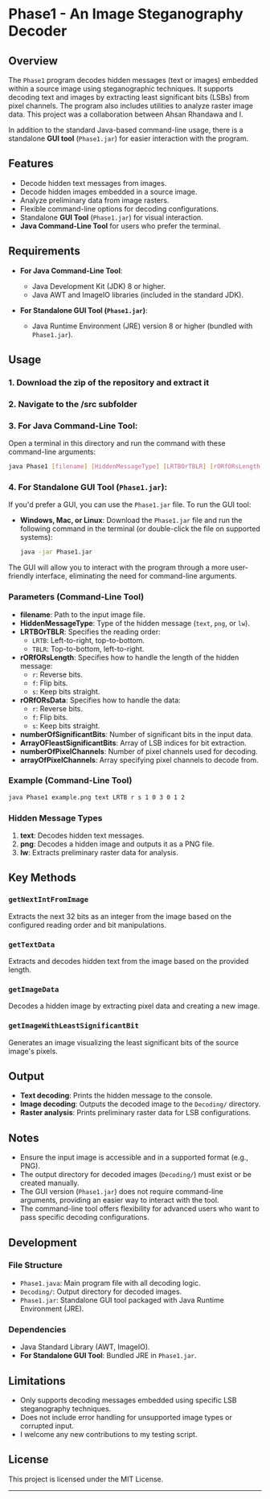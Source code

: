 # Phase1 - An Image Steganography Decoder

## Overview
The `Phase1` program decodes hidden messages (text or images) embedded within a source image using steganographic techniques. It supports decoding text and images by extracting least significant bits (LSBs) from pixel channels. The program also includes utilities to analyze raster image data. This project was a collaboration between Ahsan Rhandawa and I.

In addition to the standard Java-based command-line usage, there is a standalone **GUI tool** (`Phase1.jar`) for easier interaction with the program.

## Features
- Decode hidden text messages from images.
- Decode hidden images embedded in a source image.
- Analyze preliminary data from image rasters.
- Flexible command-line options for decoding configurations.
- Standalone **GUI Tool** (`Phase1.jar`) for visual interaction.
- **Java Command-Line Tool** for users who prefer the terminal.

## Requirements
- **For Java Command-Line Tool**:
  - Java Development Kit (JDK) 8 or higher.
  - Java AWT and ImageIO libraries (included in the standard JDK).
  
- **For Standalone GUI Tool (`Phase1.jar`)**:
  - Java Runtime Environment (JRE) version 8 or higher (bundled with `Phase1.jar`).

## Usage

### 1. Download the zip of the repository and extract it 

### 2. Navigate to the /src subfolder

### 3. **For Java Command-Line Tool**:
Open a terminal in this directory and run the command with these command-line arguments:
```bash
java Phase1 [filename] [HiddenMessageType] [LRTBOrTBLR] [rORfORsLength] [rORfORsData] [numberOfSignificantBits] [ArrayOFleastSignificantBits] [numberOfPixelChannels] [arrayOfPixelChannels]
```

### 4. **For Standalone GUI Tool (`Phase1.jar`)**:
If you'd prefer a GUI, you can use the `Phase1.jar` file. To run the GUI tool:

- **Windows, Mac, or Linux**: Download the `Phase1.jar` file and run the following command in the terminal (or double-click the file on supported systems):
  ```bash
  java -jar Phase1.jar
  ```

The GUI will allow you to interact with the program through a more user-friendly interface, eliminating the need for command-line arguments.

### Parameters (Command-Line Tool)
- **filename**: Path to the input image file.
- **HiddenMessageType**: Type of the hidden message (`text`, `png`, or `lw`).
- **LRTBOrTBLR**: Specifies the reading order:
  - `LRTB`: Left-to-right, top-to-bottom.
  - `TBLR`: Top-to-bottom, left-to-right.
- **rORfORsLength**: Specifies how to handle the length of the hidden message:
  - `r`: Reverse bits.
  - `f`: Flip bits.
  - `s`: Keep bits straight.
- **rORfORsData**: Specifies how to handle the data:
  - `r`: Reverse bits.
  - `f`: Flip bits.
  - `s`: Keep bits straight.
- **numberOfSignificantBits**: Number of significant bits in the input data.
- **ArrayOFleastSignificantBits**: Array of LSB indices for bit extraction.
- **numberOfPixelChannels**: Number of pixel channels used for decoding.
- **arrayOfPixelChannels**: Array specifying pixel channels to decode from.

### Example (Command-Line Tool)
```bash
java Phase1 example.png text LRTB r s 1 0 3 0 1 2
```

### Hidden Message Types
1. **text**: Decodes hidden text messages.
2. **png**: Decodes a hidden image and outputs it as a PNG file.
3. **lw**: Extracts preliminary raster data for analysis.

## Key Methods
### `getNextIntFromImage`
Extracts the next 32 bits as an integer from the image based on the configured reading order and bit manipulations.

### `getTextData`
Extracts and decodes hidden text from the image based on the provided length.

### `getImageData`
Decodes a hidden image by extracting pixel data and creating a new image.

### `getImageWithLeastSignificantBit`
Generates an image visualizing the least significant bits of the source image's pixels.

## Output
- **Text decoding**: Prints the hidden message to the console.
- **Image decoding**: Outputs the decoded image to the `Decoding/` directory.
- **Raster analysis**: Prints preliminary raster data for LSB configurations.

## Notes
- Ensure the input image is accessible and in a supported format (e.g., PNG).
- The output directory for decoded images (`Decoding/`) must exist or be created manually.
- The GUI version (`Phase1.jar`) does not require command-line arguments, providing an easier way to interact with the tool.
- The command-line tool offers flexibility for advanced users who want to pass specific decoding configurations.

## Development
### File Structure
- `Phase1.java`: Main program file with all decoding logic.
- `Decoding/`: Output directory for decoded images.
- `Phase1.jar`: Standalone GUI tool packaged with Java Runtime Environment (JRE).

### Dependencies
- Java Standard Library (AWT, ImageIO).
- **For Standalone GUI Tool**: Bundled JRE in `Phase1.jar`.

## Limitations
- Only supports decoding messages embedded using specific LSB steganography techniques.
- Does not include error handling for unsupported image types or corrupted input.
- I welcome any new contributions to my testing script.

## License
This project is licensed under the MIT License.

---
